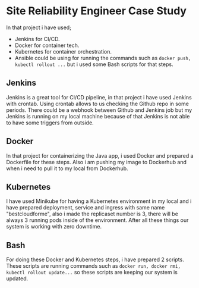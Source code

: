 # Site Reliability Engineer Case Study

In that project i have used;
- Jenkins for CI/CD.
- Docker for container tech.
- Kubernetes for container orchestration.
- Ansible could be using for running the commands such as ``docker push, kubectl rollout ...`` but i used some Bash scripts for that steps.

## Jenkins
Jenkins is a great tool for CI/CD pipeline, in that project i have used Jenkins with crontab. Using crontab allows to us checking the Github repo in some periods. There could be a webhook between Github and Jenkins job but my Jenkins is running on my local machine because of that Jenkins is not able to have some triggers from outside.

## Docker 
In that project for containerizing the Java app, i used Docker and prepared a Dockerfile for these steps. Also i am pushing my image to Dockerhub and when i need to pull it to my local from Dockerhub.

## Kubernetes
I have used Minikube for having a Kubernetes environment in my local and i have prepared deployment, service and ingress with same name "bestcloudforme", also i made the replicaset number is 3, there will be always 3 running pods inside of the environment. After all these things our system is working with zero downtime.

## Bash
For doing these Docker and Kubernetes steps, i have prepared 2 scripts. These scripts are running commands such as ``docker run, docker rmi, kubectl rollout update...`` so these scripts are keeping our system is updated. 
